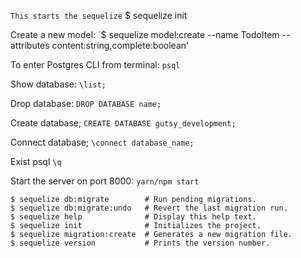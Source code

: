 `This starts the sequelize`
$ sequelize init

Create a new model:
`$ sequelize model:create --name TodoItem --attributes content:string,complete:boolean'

To enter Postgres CLI from terminal:
`psql`

Show database:
`\list;`

Drop database:
`DROP DATABASE name;`

Create database;
`CREATE DATABASE gutsy_development;`

Connect database;
`\connect database_name;`

Exist psql
`\q`


Start the server on port 8000:
`yarn/npm start`


```
$ sequelize db:migrate        # Run pending migrations.
$ sequelize db:migrate:undo   # Revert the last migration run.
$ sequelize help              # Display this help text.
$ sequelize init              # Initializes the project.
$ sequelize migration:create  # Generates a new migration file.
$ sequelize version           # Prints the version number.
```
